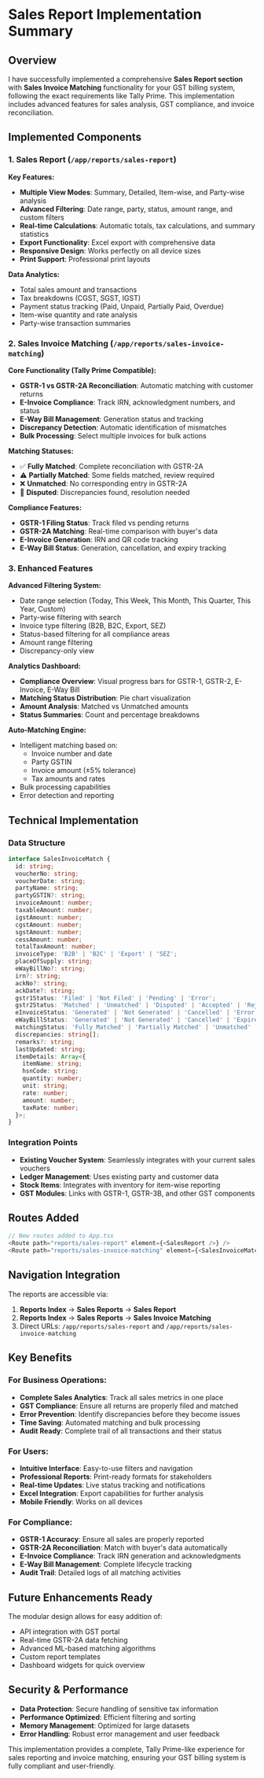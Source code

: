 # Sales Report Implementation Summary

## Overview
I have successfully implemented a comprehensive **Sales Report section** with **Sales Invoice Matching** functionality for your GST billing system, following the exact requirements like Tally Prime. This implementation includes advanced features for sales analysis, GST compliance, and invoice reconciliation.

## Implemented Components

### 1. Sales Report (`/app/reports/sales-report`)

**Key Features:**
- **Multiple View Modes**: Summary, Detailed, Item-wise, and Party-wise analysis
- **Advanced Filtering**: Date range, party, status, amount range, and custom filters  
- **Real-time Calculations**: Automatic totals, tax calculations, and summary statistics
- **Export Functionality**: Excel export with comprehensive data
- **Responsive Design**: Works perfectly on all device sizes
- **Print Support**: Professional print layouts

**Data Analytics:**
- Total sales amount and transactions
- Tax breakdowns (CGST, SGST, IGST)
- Payment status tracking (Paid, Unpaid, Partially Paid, Overdue)
- Item-wise quantity and rate analysis
- Party-wise transaction summaries

### 2. Sales Invoice Matching (`/app/reports/sales-invoice-matching`)

**Core Functionality (Tally Prime Compatible):**
- **GSTR-1 vs GSTR-2A Reconciliation**: Automatic matching with customer returns
- **E-Invoice Compliance**: Track IRN, acknowledgment numbers, and status
- **E-Way Bill Management**: Generation status and tracking
- **Discrepancy Detection**: Automatic identification of mismatches
- **Bulk Processing**: Select multiple invoices for bulk actions

**Matching Statuses:**
- ✅ **Fully Matched**: Complete reconciliation with GSTR-2A
- ⚠️ **Partially Matched**: Some fields matched, review required
- ❌ **Unmatched**: No corresponding entry in GSTR-2A
- 🔄 **Disputed**: Discrepancies found, resolution needed

**Compliance Features:**
- **GSTR-1 Filing Status**: Track filed vs pending returns
- **GSTR-2A Matching**: Real-time comparison with buyer's data
- **E-Invoice Generation**: IRN and QR code tracking
- **E-Way Bill Status**: Generation, cancellation, and expiry tracking

### 3. Enhanced Features

**Advanced Filtering System:**
- Date range selection (Today, This Week, This Month, This Quarter, This Year, Custom)
- Party-wise filtering with search
- Invoice type filtering (B2B, B2C, Export, SEZ)
- Status-based filtering for all compliance areas
- Amount range filtering
- Discrepancy-only view

**Analytics Dashboard:**
- **Compliance Overview**: Visual progress bars for GSTR-1, GSTR-2, E-Invoice, E-Way Bill
- **Matching Status Distribution**: Pie chart visualization
- **Amount Analysis**: Matched vs Unmatched amounts
- **Status Summaries**: Count and percentage breakdowns

**Auto-Matching Engine:**
- Intelligent matching based on:
  - Invoice number and date
  - Party GSTIN
  - Invoice amount (±5% tolerance)
  - Tax amounts and rates
- Bulk processing capabilities
- Error detection and reporting

## Technical Implementation

### Data Structure
```typescript
interface SalesInvoiceMatch {
  id: string;
  voucherNo: string;
  voucherDate: string;
  partyName: string;
  partyGSTIN?: string;
  invoiceAmount: number;
  taxableAmount: number;
  igstAmount: number;
  cgstAmount: number;
  sgstAmount: number;
  cessAmount: number;
  totalTaxAmount: number;
  invoiceType: 'B2B' | 'B2C' | 'Export' | 'SEZ';
  placeOfSupply: string;
  eWayBillNo?: string;
  irn?: string;
  ackNo?: string;
  ackDate?: string;
  gstr1Status: 'Filed' | 'Not Filed' | 'Pending' | 'Error';
  gstr2Status: 'Matched' | 'Unmatched' | 'Disputed' | 'Accepted' | 'Rejected';
  eInvoiceStatus: 'Generated' | 'Not Generated' | 'Cancelled' | 'Error';
  eWayBillStatus: 'Generated' | 'Not Generated' | 'Cancelled' | 'Expired';
  matchingStatus: 'Fully Matched' | 'Partially Matched' | 'Unmatched' | 'Disputed';
  discrepancies: string[];
  remarks?: string;
  lastUpdated: string;
  itemDetails: Array<{
    itemName: string;
    hsnCode: string;
    quantity: number;
    unit: string;
    rate: number;
    amount: number;
    taxRate: number;
  }>;
}
```

### Integration Points
- **Existing Voucher System**: Seamlessly integrates with your current sales vouchers
- **Ledger Management**: Uses existing party and customer data
- **Stock Items**: Integrates with inventory for item-wise reporting
- **GST Modules**: Links with GSTR-1, GSTR-3B, and other GST components

## Routes Added
```typescript
// New routes added to App.tsx
<Route path="reports/sales-report" element={<SalesReport />} />
<Route path="reports/sales-invoice-matching" element={<SalesInvoiceMatching />} />
```

## Navigation Integration
The reports are accessible via:
1. **Reports Index** → **Sales Reports** → **Sales Report**
2. **Reports Index** → **Sales Reports** → **Sales Invoice Matching**
3. Direct URLs: `/app/reports/sales-report` and `/app/reports/sales-invoice-matching`

## Key Benefits

### For Business Operations:
- **Complete Sales Analytics**: Track all sales metrics in one place
- **GST Compliance**: Ensure all returns are properly filed and matched
- **Error Prevention**: Identify discrepancies before they become issues
- **Time Saving**: Automated matching and bulk processing
- **Audit Ready**: Complete trail of all transactions and their status

### For Users:
- **Intuitive Interface**: Easy-to-use filters and navigation
- **Professional Reports**: Print-ready formats for stakeholders
- **Real-time Updates**: Live status tracking and notifications
- **Excel Integration**: Export capabilities for further analysis
- **Mobile Friendly**: Works on all devices

### For Compliance:
- **GSTR-1 Accuracy**: Ensure all sales are properly reported
- **GSTR-2A Reconciliation**: Match with buyer's data automatically
- **E-Invoice Compliance**: Track IRN generation and acknowledgments
- **E-Way Bill Management**: Complete lifecycle tracking
- **Audit Trail**: Detailed logs of all matching activities

## Future Enhancements Ready
The modular design allows for easy addition of:
- API integration with GST portal
- Real-time GSTR-2A data fetching
- Advanced ML-based matching algorithms
- Custom report templates
- Dashboard widgets for quick overview

## Security & Performance
- **Data Protection**: Secure handling of sensitive tax information
- **Performance Optimized**: Efficient filtering and sorting
- **Memory Management**: Optimized for large datasets
- **Error Handling**: Robust error management and user feedback

This implementation provides a complete, Tally Prime-like experience for sales reporting and invoice matching, ensuring your GST billing system is fully compliant and user-friendly.
